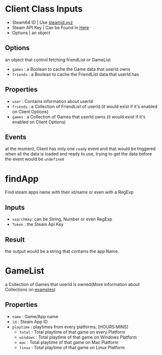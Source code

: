 # Client Class Inputs
  - Steam64 ID | Use [steamid.xyz](https://steamid.xyz/)
  - Steam API Key | Can be Found in [Here](https://steamcommunity.com/dev/apikey)
  - Options | an object

 ## Options
 an object that control fetching friendList or GameList
  - `games` : a Boolean to cache the Game data that userId owns
  - `friends` : a Boolean to cache the FriendList data that userId has

 ## Properties
 - `user` : Contains information about userId
 - `friends` : a Collection of FriendList of userId (it would exist if it's enabled on Client Options)
 - `games` : a Collection of Games that userId owns (it would exist if it's enabled on Client Options)

 ## Events
 at the moment, Client has only one `ready` event and that would be triggered when all the data is loaded and ready to use, trying to get the data before the event would be `undefined`

# findApp
Find steam apps name with their id/name or even with a RegExp
 ## Inputs
 - `searchKey`: can be String, Number or even RegExp
 - `Token` : the Steam Api Key

 ## Result
 the output would be a string that contains the app Name.

# GameList
a Collection of Games that userId is owned(More information about Collections on [examples]())
 ## Properties
 - `name` : Game/App name
 - `id` : Steam App ID
 - `playtime` : playtimes from every platforms, [HOURS:MINS]
    - `total` : Total playtime of that game on every Platform
    - `windows` : Total playtime of that game on Windows Platform
    - `mac` : Total playtime of that game on Mac Platform
    - `linux` : Total playtime of that game on Linux Platform